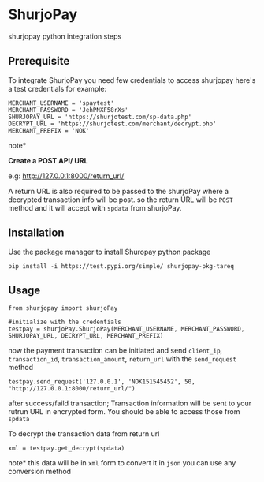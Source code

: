 # ShurjoPay
shurjopay python integration steps

## Prerequisite
To integrate ShurjoPay you need few credentials to access shurjopay here's a test credentials for example:

```
MERCHANT_USERNAME = 'spaytest'
MERCHANT_PASSWORD = 'JehPNXF58rXs'
SHURJOPAY_URL = 'https://shurjotest.com/sp-data.php'
DECRYPT_URL = 'https://shurjotest.com/merchant/decrypt.php'
MERCHANT_PREFIX = 'NOK'
``` 
note*

**Create a POST API/ URL** 

e.g: http://127.0.0.1:8000/return_url/

A return URL is also required to be passed to the shurjoPay where a decrypted transaction info will be post.
so the return URL will be ```POST``` method and it will accept with ```spdata``` from shurjoPay.
## Installation

Use the package manager to install Shuropay python package
```
pip install -i https://test.pypi.org/simple/ shurjopay-pkg-tareq
```
## Usage
```
from shurjopay import shurjoPay

#initialize with the credentials
testpay = shurjoPay.ShurjoPay(MERCHANT_USERNAME, MERCHANT_PASSWORD, SHURJOPAY_URL, DECRYPT_URL, MERCHANT_PREFIX)

```
now the payment transaction can be initiated and 
send ```client_ip```, ```transaction_id```, ```transaction_amount```, ```return_url``` with the ```send_request``` method
```
testpay.send_request('127.0.0.1', 'NOK151545452', 50, "http://127.0.0.1:8000/return_url/")
```
after success/faild transaction; Transaction information will be sent to your rutrun URL in encrypted form. You should be able to access those from ```spdata```

To decrypt the transaction data from return url

```
xml = testpay.get_decrypt(spdata)
```
note* this data will be in ```xml``` form to convert it in ```json``` you can use any conversion method